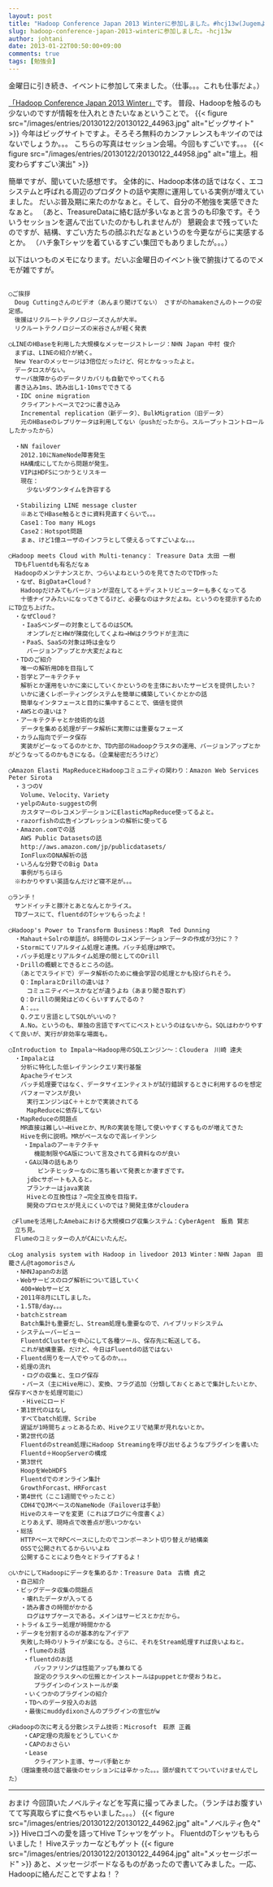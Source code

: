 ```yaml
---
layout: post
title: "Hadoop Conference Japan 2013 Winterに参加しました。#hcj13w(Jugemより移植)"
slug: hadoop-conference-japan-2013-winterに参加しました。-hcj13w
author: johtani
date: 2013-01-22T00:50:00+09:00
comments: true
tags: [勉強会]
---
```

金曜日に引き続き、イベントに参加して来ました。（仕事。。。これも仕事だよ。）

[「Hadoop Conference Japan 2013 Winter」](http://hcj2013w.eventbrite.com)です。
普段、Hadoopを触るのも少ないのですが情報を仕入れときたいなぁということで。
{{< figure src="/images/entries/20130122/20130122_44963.jpg" alt="ビッグサイト" >}}
今年はビッグサイトですよ。そろそろ無料のカンファレンスもキツイのではないでしょうか。。。
こちらの写真はセッション会場。今回もすごいです。。。
{{< figure src="/images/entries/20130122/20130122_44958.jpg" alt="壇上。相変わらずすごい演出" >}}

簡単ですが、聞いていた感想です。
全体的に、Hadoop本体の話ではなく、エコシステムと呼ばれる周辺のプロダクトの話や実際に運用している実例が増えていました。
だいぶ普及期に来たのかなぁと。そして、自分の不勉強を実感できたなぁと。
（あと、TreasureDataに絡む話が多いなぁと言うのも印象です。そういうセッションを選んで出ていたのかもしれませんが）
懇親会まで残っていたのですが、結構、すごい方たちの顔ぶれだなぁというのを今更ながらに実感するとか。
（ハチ象Tシャツを着ているすごい集団でもありましたが。。。）

以下はいつものメモになります。だいぶ金曜日のイベント後で腑抜けてるのでメモが雑ですが。
```

◯ご挨拶
　Doug Cuttingさんのビデオ（あんまり聞けてない）　さすがのhamakenさんのトークの安定感。
　後援はリクルートテクノロジーズさんが大半。
　リクルートテクノロジーズの米谷さんが軽く発表

◯LINEのHBaseを利用した大規模なメッセージストレージ：NHN Japan 中村 俊介
　まずは、LINEの紹介が続く。
　New Yearのメッセージは3倍位だったけど、何とかなっったよと。
　データロスがない。
　サーバ故障からのデータリカバリも自動でやってくれる
　書き込み1ms、読み出し1-10msでできてる
　・IDC onine migration
　　クライアントベースで2つに書き込み
　　Incremental replication（新データ）、BulkMigration（旧データ）
　　元のHBaseのレプリケータは利用してない（pushだったから。スループットコントロールしたかったから）

　・NN failover
　　2012.10にNameNode障害発生
　　HA構成にしてたから問題が発生。
　　VIPはHDFSにつかうとリスキー
　　現在：
　　　少ないダウンタイムを許容する

　・Stabilizing LINE message cluster
　　※あとでHBase触るときに資料見直すくらいで。。。
　　Case1：Too many HLogs
　　Case2：Hotspot問題
　　まぁ、けど1億ユーザのインフラとして使えるってすごいよな。。。　　

◯Hadoop meets Cloud with Multi-tenancy： Treasure Data 太田 一樹
　TDもFluentdも有名だなぁ
　Hadoopのメンテナンスとか、つらいよねというのを見てきたのでTD作った
　・なぜ、BigData+Cloud？
　　Hadoopだけみてもバージョンが混在してる＋ディストリビューターも多くなってる
　　十徳ナイフみたいになってきてるけど、必要なのはナタだよね。というのを提示するためにTD立ち上げた。
　・なぜCloud？
　　・IaaSベンダーの対象としてるのはSCM。
　　　オンプレだとHWが陳腐化してくよね→HWはクラウドが主流に
　　・PaaS、SaaSの対象は時は金なり
　　　バージョンアップとか大変だよねと
　・TDのご紹介
　　唯一の解析用DBを目指して
　・哲学とアーキテクチャ
　　解析とか運用をいかに楽にしていくかというのを主体においたサービスを提供したい？
　　いかに速くレポーティングシステムを簡単に構築していくかとかの話
　　簡単なインタフェースと目的に集中することで、価値を提供
　・AWSとの違いは？
　・アーキテクチャとか技術的な話
　　データを集める処理がデータ解析に実際には重要なフェーズ
　・カラム指向でデータ保存
　　実装がどーなってるのかとか、TD内部のHadoopクラスタの運用、バージョンアップとかがどうなってるのかもきになる。（企業秘密だろうけど）

◯Amazon Elasti MapReduceとHadoopコミュニティの関わり：Amazon Web Services Peter Sirota
　・３つのV
　　Volume、Velocity、Variety
　・yelpのAuto-suggestの例
　　カスタマーのレコメンデーションにElasticMapReduce使ってるよと。
　・razorfishの広告インプレッションの解析に使ってる
　・Amazon.comでの話
　　AWS Public Datasetsの話
　　http://aws.amazon.com/jp/publicdatasets/
　　IonFluxのDNA解析の話
　・いろんな分野でのBig Data
　　事例がちらほら
　※わかりやすい英語なんだけど寝不足が。。。

◯ランチ！
　サンドイッチと豚汁とあとなんとかライス。
　TDブースにて、fluentdのTシャツもらったよ！

◯Hadoop's Power to Transform Business：MapR　Ted Dunning
　・Mahaut＋Solrの単語が。8時間のレコメンデーションデータの作成が3分に？？
　・Stormにてリアルタイム処理と連携。バッチ処理はMRで。
　・バッチ処理とリアルタイム処理の間としてのDrill
　・Drillの概観とできるところの話。
　　（あとでスライドで）データ解析のために機会学習の処理とかも投げられそう。
　　Q：ImplaraとDrillの違いは？
　　　コミュニティベースかなどが違うよね（あまり聞き取れず）
　　Q：Drillの開発はどのくらいすすんでるの？
　　A：。。。
　　Q.クエリ言語としてSQLがいいの？
　　A.No。というのも、単独の言語ですべてにベストというのはないから。SQLはわかりやすくて良いが、実行が非効率な場面も。

◯Introduction to Impala～Hadoop用のSQLエンジン～：Cloudera　川崎 達夫
　・Impalaとは
　　分析に特化した低レイテンシクエリ実行基盤
　　Apacheライセンス
　　バッチ処理要ではなく、データサイエンティストが試行錯誤するときに利用するのを想定
　　パフォーマンスが良い
　　　実行エンジンはC＋＋とかで実装されてる
　　　MapReduceに依存してない
　・MapReduceの問題点
　　MR直接は難しい→Hiveとか、M/Rの実装を隠して使いやすくするものが増えてきた
　　Hiveを例に説明。MRがベースなので高レイテンシ
    ・Impalaのアーキテクチャ
       機能制限やGA版について言及されてる資料なのが良い
    ・GA以降の話もあり
        ピンチヒッターなのに落ち着いて発表とか凄すぎです。
     jdbcサポートも入ると。
     プランナーはjava実装
     Hiveとの互換性は？→完全互換を目指す。
     開発のプロセスが見えにくいのでは？開発主体がcloudera

 ◯Flumeを活用したAmebaにおける大規模ログ収集システム：CyberAgent　飯島 賢志
　立ち見。
　Flumeのコミッターの人がCAにいたんだ。

◯Log analysis system with Hadoop in livedoor 2013 Winter：NHN Japan　田籠さん@tagomorisさん
　・NHNJapanのお話
　・Webサービスのログ解析について話していく
　　400+Webサービス
　・2011年8月にLTしました。
　・1.5TB/day。。。
　・batchとstream
　　Batch集計も重要だし、Stream処理も重要なので、ハイブリッドシステム
　・システムーバービュー
　　FluentdClusterを中心にして各種ツール、保存先に転送してる。
　　これが結構重要。だけど、今日はFluentdの話ではない
　・Fluentd周りを一人でやってるのか。。。
　・処理の流れ
　　・ログの収集と、生ログ保存
　　・パース（主にHive用に）、変換、フラグ追加（分類しておくとあとで集計したいとか、保存すべきかを処理可能に）
　　・Hiveにロード
　・第1世代のはなし
　　すべてbatch処理、Scribe
　　遅延が1時間ちょっとあるため、Hiveクエリで結果が見れないとか。
　・第2世代の話
　　Fluentdのstream処理にHadoop Streamingを呼び出せるようなプラグインを書いた
　　Fluentd＋HoopServerの構成
　・第3世代
　　HoopをWebHDFS
　　Fluentdでのオンライン集計
　　GrowthForcast、HRForcast
　・第4世代（ここ1週間でやったこと）
　　CDH4でQJMベースのNameNode（Failoverは手動）
　　Hiveのスキーマを変更（これはブログに今度書くよ）
　　とりあえず、現時点で改善点が思いつかない
　・総括
　　HTTPベースでRPCベースにしたのでコンポーネント切り替えが結構楽
　　OSSで公開されてるからいいよね
　　公開することにより色々とドライブするよ！

◯いかにしてHadoopにデータを集めるか：Treasure Data　古橋 貞之
　・自己紹介
　・ビッグデータ収集の問題点
　　・壊れたデータが入ってる
　　・読み書きの時間がかかる
　　　ログはサブケースである。メインはサービスとかだから。
　・トライ＆エラー処理が時間かかる
　・データを分割するのが基本的なアイデア
　　失敗した時のリトライが楽になる。さらに、それをStream処理すれば良いよねと。
    ・flumeのお話
    ・fluentdのお話
       バッファリングは性能アップも兼ねてる
       設定のクラスタへの伝搬とかインストールはpuppetとか使おうねと。
       プラグインのインストールが楽
    ・いくつかのプラグインの紹介
    ・TDへのデータ投入のお話
    ・最後にmuddydixonさんのプラグインの宣伝がw

◯Hadoopの次に考える分散システム技術：Microsoft　萩原 正義
    ・CAP定理の克服をどうしていくか
    ・CAPのおさらい
    ・Lease
       クライアント主導、サーバ手動とか
　　（理論重視の話で最後のセッションには辛かった。。。頭が疲れててついていけませんでした）
```
___
おまけ
今回頂いたノベルティなどを写真に撮ってみました。（ランチはお腹すいてて写真取らずに食べちゃいました。。。）
{{< figure src="/images/entries/20130122/20130122_44962.jpg" alt="ノベルティ色々" >}}
Hiveロゴへの愛を語ってHive Tシャツをゲット。
FluentdのTシャツももらいました！
Hiveステッカーなどもゲット
{{< figure src="/images/entries/20130122/20130122_44964.jpg" alt="メッセージボード" >}}
あと、メッセージボードなるものがあったので書いてみました。一応、Hadoopに絡んだことですよね！？

